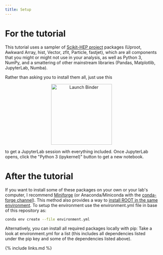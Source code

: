 ```yaml
---
title: Setup
---
```


# For the tutorial

This tutorial uses a sampler of [Scikit-HEP project](https://scikit-hep.org/) packages (Uproot, Awkward Array, hist, Vector, zfit, Particle, fastjet), which are all components that you might or might not use in your analysis, as well as Python 3, NumPy, and a smattering of other mainstream libraries (Pandas, Matplotlib, JupyterLab, Numba).

Rather than asking you to install them all, just use this

<p align="center">
  <a href="https://mybinder.org/v2/gh/hsf-training/hsf-training-scikit-hep-webpage/main?urlpath=lab" target="_blank">
    <img src="https://mybinder.org/badge_logo.svg" alt="Launch Binder" width="200">
  </a>
</p>

to get a JupyterLab session with everything included. Once JupyterLab opens, click the "Python 3 (ipykernel)" button to get a new notebook.

# After the tutorial

If you want to install some of these packages on your own or your lab's computer, I recommend [Miniforge](https://github.com/conda-forge/miniforge) (or Anaconda/Miniconda with the [conda-forge channel](https://conda-forge.org/docs/user/introduction.html#how-can-i-install-packages-from-conda-forge)). This method also provides a way to [install ROOT in the same environment](https://github.com/conda-forge/root-feedstock#readme). To setup the environment use the environment.yml file in base of this repository as:


```bash
conda env create --file environment.yml
```

Alternatively, you can install all required packages locally with pip: Take a look at environment.yml for a list (this includes all dependencies listed under the pip key and some of the dependencies listed above).


{% include links.md %}
